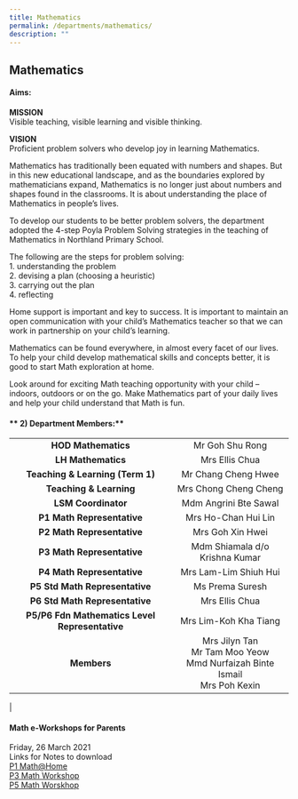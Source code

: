 ```yaml
---
title: Mathematics
permalink: /departments/mathematics/
description: ""
---
```

## Mathematics
#### **Aims:**
**MISSION**<br>
Visible teaching, visible learning and visible thinking.

**VISION**<br>
Proficient problem solvers who develop joy in learning Mathematics.

Mathematics has traditionally been equated with numbers and shapes. But in this new educational landscape, and as the boundaries explored by mathematicians expand, Mathematics is no longer just about numbers and shapes found in the classrooms. It is about understanding the place of Mathematics in people’s lives.  
  
To develop our students to be better problem solvers, the department adopted the 4-step Poyla Problem Solving strategies in the teaching of Mathematics in Northland Primary School.

The following are the steps for problem solving:<br>
1\.  understanding the problem<br>
2\.  devising a plan (choosing a heuristic)<br>
3\.  carrying out the plan<br>
4\.  reflecting

Home support is important and key to success. It is important to maintain an open communication with your child’s Mathematics teacher so that we can work in partnership on your child’s learning.  
  
Mathematics can be found everywhere, in almost every facet of our lives. To help your child develop mathematical skills and concepts better, it is good to start Math exploration at home.  
  
Look around for exciting Math teaching opportunity with your child – indoors, outdoors or on the go. Make Mathematics part of your daily lives and help your child understand that Math is fun.

#### ** 2) Department Members:**

|  |  |
|:---:|:---:|
| **HOD Mathematics** | Mr Goh Shu Rong |
| **LH Mathematics** | Mrs Ellis Chua |
| **Teaching &amp; Learning (Term 1)** | Mr Chang Cheng Hwee |
| **Teaching &amp; Learning** | Mrs Chong Cheng Cheng  |
| **LSM Coordinator** |  Mdm Angrini Bte Sawal |
| **P1 Math Representative** | Mrs Ho-Chan Hui Lin |
| **P2 Math Representative** | Mrs Goh Xin Hwei       |
| **P3 Math Representative** | Mdm Shiamala d/o Krishna Kumar |
| **P4 Math Representative** | Mrs Lam-Lim Shiuh Hui  |
| **P5 Std Math Representative** | Ms Prema Suresh |
| **P6 Std Math Representative** | Mrs Ellis Chua  |
| **P5/P6 Fdn Mathematics Level Representative** | Mrs Lim-Koh Kha Tiang |
| **Members** | Mrs Jilyn Tan<br>Mr Tam Moo Yeow<br>Mmd Nurfaizah Binte Ismail <br> Mrs Poh Kexin |
|

#### **Math e-Workshops for Parents**
Friday, 26 March 2021<br>
Links for Notes to download<br>
[P1 Math@Home](/files/p1.pdf)<br>
[P3 Math Workshop](/files/p2.pdf)<br>
[P5 Math Worskhop](/files/p3.pdf)